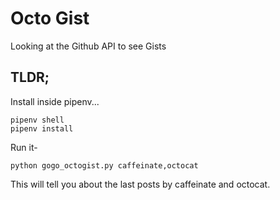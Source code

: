 # Octo Gist

Looking at the Github API to see Gists

## TLDR;

Install inside pipenv...

```shell
pipenv shell
pipenv install
```

Run it-

```shell
python gogo_octogist.py caffeinate,octocat
```

This will tell you about the last posts by caffeinate and octocat. 

